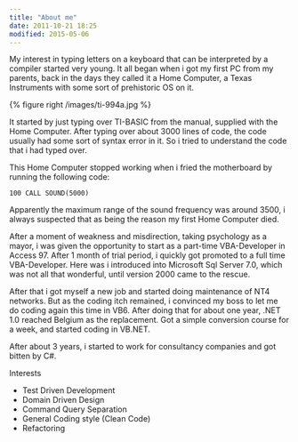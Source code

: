 ```yaml
---
title: "About me"
date: 2011-10-21 18:25
modified: 2015-05-06
---
```


My interest in typing letters on a keyboard that can be interpreted by a compiler started very young. It all began when i got my first PC from my parents, back in the days they called it a Home Computer, a Texas Instruments with some sort of prehistoric OS on it.

{% figure right /images/ti-994a.jpg %}

It started by just typing over TI-BASIC from the manual, supplied with the Home Computer. After typing over about 3000 lines of code, the code usually had some sort of syntax error in it. So i tried to understand the code that i had typed over.

This Home Computer stopped working when i fried the motherboard by running the following code:

```basic
100 CALL SOUND(5000)
```

Apparently the maximum range of the sound frequency was around 3500, i always suspected that as being the reason my first Home Computer died.

After a moment of weakness and misdirection, taking psychology as a mayor, i was given the opportunity to start as a part-time VBA-Developer in Access 97. After 1 month of trial period, i quickly got promoted to a full time VBA-Developer. Here was i introduced into Microsoft Sql Server 7.0, which was not all that wonderful, until version 2000 came to the rescue.

After that i got myself a new job and started doing maintenance of NT4 networks. But as the coding itch remained, i convinced my boss to let me do coding again this time in VB6. After doing that for about one year, .NET 1.0 reached Belgium as the replacement. Got a simple conversion course for a week, and started coding in VB.NET.

After about 3 years, i started to work for consultancy companies and got bitten by C#.

Interests

- Test Driven Development
- Domain Driven Design
- Command Query Separation
- General Coding style (Clean Code)
- Refactoring
